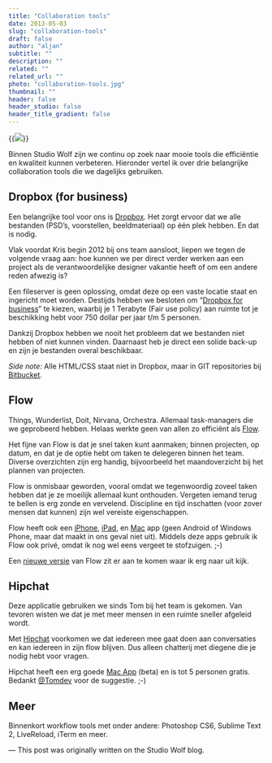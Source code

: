 ```yaml
---
title: "Collaboration tools"
date: 2013-05-03
slug: "collaboration-tools"
draft: false
author: "aljan"
subtitle: ""
description: ""
related: ""
related_url: ""
photo: "collaboration-tools.jpg"
thumbnail: ""
header: false
header_studio: false
header_title_gradient: false
---
```


{{<image src="collaboration-tools.jpg">}}

Binnen Studio Wolf zijn we continu op zoek naar mooie tools die efficiëntie en kwaliteit kunnen verbeteren. Hieronder vertel ik over drie belangrijke collaboration tools die we dagelijks gebruiken.

## Dropbox (for business)

Een belangrijke tool voor ons is [Dropbox](http://dropbox.com/). Het zorgt ervoor dat we alle bestanden (PSD’s, voorstellen, beeldmateriaal) op één plek hebben. En dat is nodig.

Vlak voordat Kris begin 2012 bij ons team aansloot, liepen we tegen de volgende vraag aan: hoe kunnen we per direct verder werken aan een project als de verantwoordelijke designer vakantie heeft of om een andere reden afwezig is?

Een fileserver is geen oplossing, omdat deze op een vaste locatie staat en ingericht moet worden. Destijds hebben we besloten om “[Dropbox for business](https://www.dropbox.com/business)” te kiezen, waarbij je 1 Terabyte (Fair use policy) aan ruimte tot je beschikking hebt voor 750 dollar per jaar t/m 5 personen.

Dankzij Dropbox hebben we nooit het probleem dat we bestanden niet hebben of niet kunnen vinden. Daarnaast heb je direct een solide back-up en zijn je bestanden overal beschikbaar.

*Side note:* Alle HTML/CSS staat niet in Dropbox, maar in GIT repositories bij [Bitbucket](http://bitbucket.org/).

## Flow

Things, Wunderlist, Doit, Nirvana, Orchestra. Allemaal task-managers die we geprobeerd hebben. Helaas werkte geen van allen zo efficiënt als [Flow](http://www.getflow.com/).

Het fijne van Flow is dat je snel taken kunt aanmaken; binnen projecten, op datum, en dat je de optie hebt om taken te delegeren binnen het team. Diverse overzichten zijn erg handig, bijvoorbeeld het maandoverzicht bij het plannen van projecten.

Flow is onmisbaar geworden, vooral omdat we tegenwoordig zoveel taken hebben dat je ze moeilijk allemaal kunt onthouden. Vergeten iemand terug te bellen is erg zonde en vervelend. Discipline en tijd inschatten (voor zover mensen dat kunnen) zijn wel vereiste eigenschappen.

Flow heeft ook een [iPhone](http://www.getflow.com/tour/flow-for-ios/), [iPad](http://www.getflow.com/tour/flow-for-ios/), en [Mac](http://www.getflow.com/tour/flow-for-mac/) app (geen Android of Windows Phone, maar dat maakt in ons geval niet uit). Middels deze apps gebruik ik Flow ook privé, omdat ik nog wel eens vergeet te stofzuigen. ;-)

Een [nieuwe versie](http://www.getflow.com/future/) van Flow zit er aan te komen waar ik erg naar uit kijk.

## Hipchat

Deze applicatie gebruiken we sinds Tom bij het team is gekomen. Van tevoren wisten we dat je met meer mensen in een ruimte sneller afgeleid wordt.

Met [Hipchat](https://www.hipchat.com/) voorkomen we dat iedereen mee gaat doen aan conversaties en kan iedereen in zijn flow blijven. Dus alleen chatterij met diegene die je nodig hebt voor vragen.

Hipchat heeft een erg goede [Mac App](https://www.hipchat.com/mac) (beta) en is tot 5 personen gratis. Bedankt [@Tomdev](https://twitter.com/tomdev) voor de suggestie. ;-)

## Meer

Binnenkort workflow tools met onder andere: Photoshop CS6, Sublime Text 2, LiveReload, iTerm en meer.

— This post was originally written on the Studio Wolf blog.
